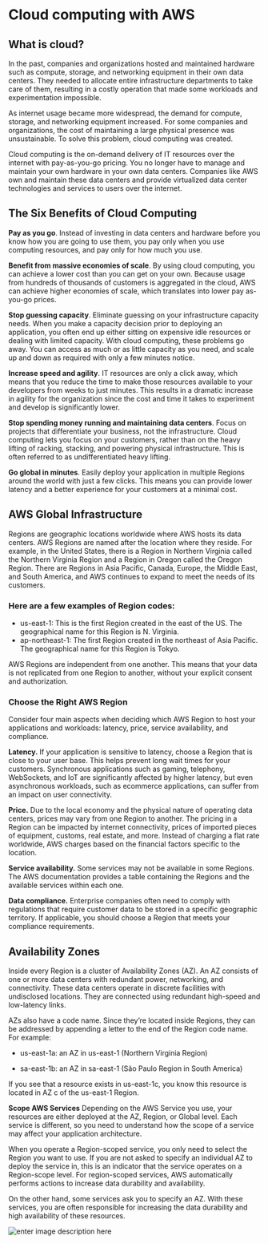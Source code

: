 # Cloud computing with AWS

## What is cloud?
In the past, companies and organizations hosted and maintained hardware such as compute, storage, and networking equipment in their own data centers. They needed to allocate entire infrastructure departments to take care of them, resulting in a costly operation that made some workloads and experimentation impossible.

As internet usage became more widespread, the demand for compute, storage, and networking equipment increased. For some companies and organizations, the cost of maintaining a large physical presence was unsustainable. To solve this problem, cloud computing was created.

Cloud computing is the on-demand delivery of IT resources over the internet with pay-as-you-go pricing. You no longer have to manage and maintain your own hardware in your own data centers. Companies like AWS own and maintain these data centers and provide virtualized data center technologies and services to users over the internet.

## The Six Benefits of Cloud Computing
**Pay as you go**. Instead of investing in data centers and hardware before you know how you are going to use them, you pay only when you use computing resources, and pay only for how much you use.

**Benefit from massive economies of scale**. By using cloud computing, you can achieve a lower cost than you can get on your own. Because usage from hundreds of thousands of customers is aggregated in the cloud, AWS can achieve higher economies of scale, which translates into lower pay as-you-go prices.
 
**Stop guessing capacity**. Eliminate guessing on your infrastructure capacity needs. When you make a capacity decision prior to deploying an application, you often end up either sitting on expensive idle resources or dealing with limited capacity. With cloud computing, these problems go away. You can access as much or as little capacity as you need, and scale up and down as required with only a few minutes notice.
 
**Increase speed and agility**. IT resources are only a click away, which means that you reduce the time to make those resources available to your developers from weeks to just minutes. This results in a dramatic increase in agility for the organization since the cost and time it takes to experiment and develop is significantly lower.
 
**Stop spending money running and maintaining data centers**. Focus on projects that differentiate your business, not the infrastructure. Cloud computing lets you focus on your customers, rather than on the heavy lifting of racking, stacking, and powering physical infrastructure. This is often referred to as undifferentiated heavy lifting.

**Go global in minutes**. Easily deploy your application in multiple Regions around the world with just a few clicks. This means you can provide lower latency and a better experience for your customers at a minimal cost.

## AWS Global Infrastructure 
Regions are geographic locations worldwide where AWS hosts its data centers. AWS Regions are named after the location where they reside. For example, in the United States, there is a Region in Northern Virginia called the Northern Virginia Region and a Region in Oregon called the Oregon Region. There are Regions in Asia Pacific, Canada, Europe, the Middle East, and South America, and AWS continues to expand to meet the needs of its customers.

### Here are a few examples of Region codes:

-   us-east-1: This is the first Region created in the east of the US. The geographical name for this Region is N. Virginia.
-   ap-northeast-1: The first Region created in the northeast of Asia Pacific. The geographical name for this Region is Tokyo.

AWS Regions are independent from one another. This means that your data is not replicated from one Region to another, without your explicit consent and authorization.

### Choose the Right AWS Region

Consider four main aspects when deciding which AWS Region to host your applications and workloads: latency, price, service availability, and compliance.
 
**Latency.** If your application is sensitive to latency, choose a Region that is close to your user base. This helps prevent long wait times for your customers. Synchronous applications such as gaming, telephony, WebSockets, and IoT are significantly affected by higher latency, but even asynchronous workloads, such as ecommerce applications, can suffer from an impact on user connectivity.
 
**Price.** Due to the local economy and the physical nature of operating data centers, prices may vary from one Region to another. The pricing in a Region can be impacted by internet connectivity, prices of imported pieces of equipment, customs, real estate, and more. Instead of charging a flat rate worldwide, AWS charges based on the financial factors specific to the location.  
 
**Service availability.** Some services may not be available in some Regions. The AWS documentation provides a table containing the Regions and the available services within each one.
 
**Data compliance.** Enterprise companies often need to comply with regulations that require customer data to be stored in a specific geographic territory. If applicable, you should choose a Region that meets your compliance requirements.

## Availability Zones
Inside every Region is a cluster of Availability Zones (AZ). An AZ consists of one or more data centers with redundant power, networking, and connectivity. These data centers operate in discrete facilities with undisclosed locations. They are connected using redundant high-speed and low-latency links.

AZs also have a code name. Since they’re located inside Regions, they can be addressed by appending a letter to the end of the Region code name. For example:

- us-east-1a: an AZ in us-east-1 (Northern Virginia Region)

- sa-east-1b: an AZ in sa-east-1 (São Paulo Region in South America)

If you see that a resource exists in us-east-1c, you know this resource is located in AZ c of the us-east-1 Region.

**Scope AWS Services**
Depending on the AWS Service you use, your resources are either deployed at the AZ, Region, or Global level. Each service is different, so you need to understand how the scope of a service may affect your application architecture. 

When you operate a Region-scoped service, you only need to select the Region you want to use. If you are not asked to specify an individual AZ to deploy the service in, this is an indicator that the service operates on a Region-scope level. For region-scoped services, AWS automatically performs actions to increase data durability and availability.

On the other hand, some services ask you to specify an AZ. With these services, you are often responsible for increasing the data durability and high availability of these resources.

![enter image description here](https://d3c33hcgiwev3.cloudfront.net/imageAssetProxy.v1/kTtu46zqSou7buOs6oqLew_b4777c328bdc4d1d8013e0560db9492a_GlobalINfra_4.jpeg?expiry=1636156800000&hmac=kWZRHloWXw-v9f_r8NiBHyWBklSP7NKui4nAU_SRPnk)


